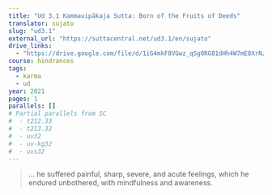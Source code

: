 ```yaml
---
title: "Ud 3.1 Kammavipākaja Sutta: Born of the Fruits of Deeds"
translator: sujato
slug: "ud3.1"
external_url: "https://suttacentral.net/ud3.1/en/sujato"
drive_links:
  - "https://drive.google.com/file/d/1iG4mkF8VGwz_qSg0RG81dHh4W7mE8XrN/view?usp=drivesdk"
course: hindrances
tags:
  - karma
  - ud
year: 2021
pages: 1
parallels: []
# Partial parallels from SC
#  - t212.33
#  - t213.32
#  - uv32
#  - uv-kg32
#  - uvs32
---
```


> ... he suffered painful, sharp, severe, and acute feelings, which he endured unbothered, with mindfulness and awareness.

<!---->
